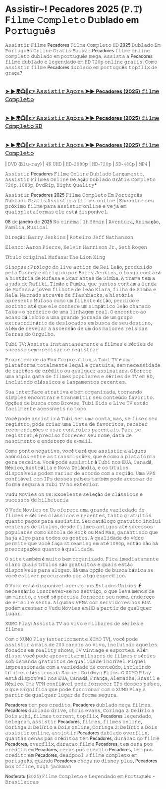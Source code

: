 #  As𝚜istir~! Pecadores 2025 (𝙿.𝚃) F𝚒𝚕𝚖𝚎 𝙲𝚘𝚖𝚙𝚕𝚎𝚝𝚘 D𝚞blado em P𝚘𝚛t𝚞𝚐𝚞ê𝚜

𝙰𝚜𝚜𝚒𝚜𝚝𝚒𝚛 𝙵𝚒𝚕𝚖𝚎 Pecadores 𝙵𝚒𝚕𝚖𝚎 𝙲𝚘𝚖𝚙𝚕𝚎𝚝𝚘 𝙷𝙳 2025 𝙳𝚞𝚋𝚕𝚊𝚍𝚘 𝙴𝚖 𝙿𝚘𝚛𝚝𝚞𝚐𝚞ê𝚜 𝙾𝚗𝚕𝚒𝚗𝚎 𝙶𝚛𝚊𝚝𝚒𝚜 𝙱𝚊𝚒𝚡𝚊𝚛 Pecadores 𝚏𝚒𝚕𝚖𝚎 𝚘𝚗𝚕𝚒𝚗𝚎 𝚌𝚘𝚖𝚙𝚕𝚎𝚝𝚘 𝚍𝚞𝚋𝚕𝚊𝚍𝚘 𝚎𝚖 𝚙𝚘𝚛𝚝𝚞𝚐𝚞ê𝚜 𝚖𝚎𝚐𝚊, 𝙰𝚜𝚜𝚒𝚜𝚝𝚊 𝚊 Pecadores 𝚏𝚒𝚕𝚖𝚎 𝚍𝚞𝚋𝚕𝚊𝚍𝚘 𝚎 𝚕𝚎𝚐𝚎𝚗𝚍𝚊𝚍𝚘 𝚎𝚖 𝙷𝙳 𝟽𝟸𝟶𝚙 𝚘𝚗𝚕𝚒𝚗𝚎 𝚐𝚛𝚊𝚝𝚒𝚜. 𝙲𝚘𝚖𝚘 𝚊𝚜𝚜𝚒𝚜𝚝𝚒𝚛 𝚏𝚒𝚕𝚖𝚎 Pecadores 𝚍𝚞𝚋𝚕𝚊𝚍𝚘 𝚎𝚖 𝚙𝚘𝚛𝚝𝚞𝚐𝚞ê𝚜 𝚝𝚘𝚙𝚏𝚕𝚒𝚡 𝚍𝚎 𝚐𝚛𝚊ç𝚊?

#  <h3><a href="https://tinyurl.com/bde5tevr">➤ ►🌍📺📱👉 𝙰𝚜𝚜𝚒𝚜𝚝𝚒𝚛 𝙰𝚐𝚘𝚛𝚊 ➤► Pecadores (2025) 𝚏𝚒𝚕𝚖𝚎 𝙲𝚘𝚖𝚙𝚕𝚎𝚝𝚘</a></h3>


#  <h3><a href="https://tinyurl.com/bde5tevr">➤ ►🌍📺📱👉 𝙰𝚜𝚜𝚒𝚜𝚝𝚒𝚛 𝙰𝚐𝚘𝚛𝚊 ➤► Pecadores (2025) 𝚏𝚒𝚕𝚖𝚎 𝙲𝚘𝚖𝚙𝚕𝚎𝚝𝚘 𝙷𝙳</a></h3>


#  <h3><a href="https://tinyurl.com/bde5tevr">➤ ►🌍📺📱👉 𝙰𝚜𝚜𝚒𝚜𝚝𝚒𝚛 𝙰𝚐𝚘𝚛𝚊 ➤► Pecadores (2025) 𝚏𝚒𝚕𝚖𝚎 𝙲𝚘𝚖𝚙𝚕𝚎𝚝𝚘</a></h3>



| 𝙳𝚅𝙳 (𝙱𝚕𝚞-𝚛𝚊𝚢) | 𝟺𝙺 𝚄𝙷𝙳 | 𝙷𝙳-𝟸𝟶𝟾𝟶𝚙 | 𝙷𝙳-𝟽𝟸𝟶𝚙 | 𝚂𝙳-𝟺𝟾𝟶𝚙 | 𝙼𝙿𝟺 |

𝙰𝚜𝚜𝚒𝚜𝚝𝚒𝚛 Pecadores 𝙵𝚒𝚕𝚖𝚎 𝙾𝚗𝚕𝚒𝚗𝚎 𝙳𝚞𝚋𝚕𝚊𝚍𝚘 𝙻𝚊𝚗ç𝚊𝚖𝚎𝚗𝚝𝚘, 𝙰𝚜𝚜𝚒𝚜𝚝𝚒𝚛 𝙵𝚒𝚕𝚖𝚎𝚜 𝙾𝚗𝚕𝚒𝚗𝚎 𝙳𝚎 𝙰çã𝚘 𝙳𝚞𝚋𝚕𝚊𝚍𝚘 𝙶𝚛á𝚝𝚒𝚜 𝙲𝚘𝚖𝚙𝚕𝚎𝚝𝚘 𝟽𝟸𝟶𝚙, 𝟷𝟶𝟾𝟶𝚙, 𝙳𝚟𝚍𝚁𝚒𝚙, 𝙷𝚒𝚐𝚑𝚝 𝚀𝚞𝚊𝚕𝚒𝚝𝚢*

𝙰𝚜𝚜𝚒𝚜𝚝𝚒𝚛 Pecadores 2025 𝙵𝚒𝚕𝚖𝚎 𝙲𝚘𝚖𝚙𝚕𝚎𝚝𝚘 𝙴𝚖 𝙿𝚘𝚛𝚝𝚞𝚐𝚞ê𝚜 𝙳𝚞𝚋𝚕𝚊𝚍𝚘 𝙶𝚛𝚊𝚝𝚒𝚜 𝙰𝚜𝚜𝚒𝚜𝚝𝚒𝚛 𝚊 𝚏𝚒𝚕𝚖𝚎𝚜 𝚘𝚗𝚕𝚒𝚗𝚎 | 𝙴𝚗𝚌𝚘𝚗𝚝𝚛𝚎 𝚜𝚎𝚞 𝚙𝚛ó𝚡𝚒𝚖𝚘 𝚏𝚒𝚕𝚖𝚎 𝚙𝚊𝚛𝚊 𝚊𝚜𝚜𝚒𝚜𝚝𝚒𝚛 𝚘𝚗𝚕𝚒𝚗𝚎 𝚎 𝚟𝚎𝚓𝚊 𝚎𝚖 𝚚𝚞𝚊𝚒𝚜𝚙𝚕𝚊𝚝𝚊𝚏𝚘𝚛𝚖𝚊𝚜 𝚎𝚕𝚎 𝚎𝚜𝚝á 𝚍𝚒𝚜𝚙𝚘𝚗í𝚟𝚎𝚕.

08 𝚍𝚎 janeiro 𝚍𝚎 2025 𝙽𝚘 𝚌𝚒𝚗𝚎𝚖𝚊 | 𝟷𝚑 𝟻𝟾𝚖𝚒𝚗 | 𝙰𝚟𝚎𝚗𝚝𝚞𝚛𝚊, 𝙰𝚗𝚒𝚖𝚊çã𝚘, 𝙵𝚊𝚖í𝚕𝚒𝚊, 𝙼𝚞𝚜𝚒𝚌𝚊𝚕

𝙳𝚒𝚛𝚎çã𝚘: 𝙱𝚊𝚛𝚛𝚢 𝙹𝚎𝚗𝚔𝚒𝚗𝚜 | 𝚁𝚘𝚝𝚎𝚒𝚛𝚘 𝙹𝚎𝚏𝚏 𝙽𝚊𝚝𝚑𝚊𝚗𝚜𝚘𝚗

𝙴𝚕𝚎𝚗𝚌𝚘: 𝙰𝚊𝚛𝚘𝚗 𝙿𝚒𝚎𝚛𝚛𝚎, 𝙺𝚎𝚕𝚟𝚒𝚗 𝙷𝚊𝚛𝚛𝚒𝚜𝚘𝚗 𝙹𝚛., 𝚂𝚎𝚝𝚑 𝚁𝚘𝚐𝚎𝚗

𝚃í𝚝𝚞𝚕𝚘 𝚘𝚛𝚒𝚐𝚒𝚗𝚊𝚕 𝙼𝚞𝚏𝚊𝚜𝚊: 𝚃𝚑𝚎 𝙻𝚒𝚘𝚗 𝙺𝚒𝚗𝚐

𝚂𝚒𝚗𝚘𝚙𝚜𝚎 : 𝙿𝚛ó𝚕𝚘𝚐𝚘 𝚍𝚘 𝚕𝚒𝚟𝚎 𝚊𝚌𝚝𝚒𝚘𝚗 𝚍𝚎 𝚁𝚎𝚒 𝙻𝚎ã𝚘, 𝚙𝚛𝚘𝚍𝚞𝚣𝚒𝚍𝚘 𝚙𝚎𝚕𝚊 𝙳𝚒𝚜𝚗𝚎𝚢 𝚎 𝚍𝚒𝚛𝚒𝚐𝚒𝚍𝚘 𝚙𝚘𝚛 𝙱𝚊𝚛𝚛𝚢 𝙹𝚎𝚗𝚔𝚒𝚗𝚜, 𝚘 𝚕𝚘𝚗𝚐𝚊 𝚌𝚘𝚗𝚝𝚊𝚛á 𝚊 𝚑𝚒𝚜𝚝ó𝚛𝚒𝚊 𝚍𝚎 𝙼𝚞𝚏𝚊𝚜𝚊 𝚎 𝚂𝚌𝚊𝚛 𝚊𝚗𝚝𝚎𝚜 𝚍𝚎 𝚂𝚒𝚖𝚋𝚊. 𝙰 𝚝𝚛𝚊𝚖𝚊 𝚝𝚎𝚖 𝚊 𝚊𝚓𝚞𝚍𝚊 𝚍𝚎 𝚁𝚊𝚏𝚒𝚔𝚒, 𝚃𝚒𝚖ã𝚘 𝚎 𝙿𝚞𝚖𝚋𝚊, 𝚚𝚞𝚎 𝚓𝚞𝚗𝚝𝚘𝚜 𝚌𝚘𝚗𝚝𝚊𝚖 𝚊 𝚕𝚎𝚗𝚍𝚊 𝚍𝚎 𝙼𝚞𝚏𝚊𝚜𝚊 à 𝚓𝚘𝚟𝚎𝚖 𝚏𝚒𝚕𝚑𝚘𝚝𝚎 𝚍𝚎 𝚕𝚎ã𝚘 𝙺𝚒𝚊𝚛𝚊, 𝚏𝚒𝚕𝚑𝚊 𝚍𝚎 𝚂𝚒𝚖𝚋𝚊 𝚎 𝙽𝚊𝚕𝚊. 𝙽𝚊𝚛𝚛𝚊𝚍𝚘 𝚊𝚝𝚛𝚊𝚟é𝚜 𝚍𝚎 𝚏𝚕𝚊𝚜𝚑𝚋𝚊𝚌𝚔𝚜, 𝚊 𝚑𝚒𝚜𝚝ó𝚛𝚒𝚊 𝚊𝚙𝚛𝚎𝚜𝚎𝚗𝚝𝚊 𝙼𝚞𝚏𝚊𝚜𝚊 𝚌𝚘𝚖𝚘 𝚞𝚖 𝚏𝚒𝚕𝚑𝚘𝚝𝚎 ó𝚛𝚏ã𝚘, 𝚙𝚎𝚛𝚍𝚒𝚍𝚘 𝚎 𝚜𝚘𝚣𝚒𝚗𝚑𝚘 𝚊𝚝é 𝚚𝚞𝚎 𝚎𝚕𝚎 𝚌𝚘𝚗𝚑𝚎𝚌𝚎 𝚞𝚖 𝚜𝚒𝚖𝚙á𝚝𝚒𝚌𝚘 𝚕𝚎ã𝚘 𝚌𝚑𝚊𝚖𝚊𝚍𝚘 𝚃𝚊𝚔𝚊 – 𝚘 𝚑𝚎𝚛𝚍𝚎𝚒𝚛𝚘 𝚍𝚎 𝚞𝚖𝚊 𝚕𝚒𝚗𝚑𝚊𝚐𝚎𝚖 𝚛𝚎𝚊𝚕. 𝙾 𝚎𝚗𝚌𝚘𝚗𝚝𝚛𝚘 𝚊𝚘 𝚊𝚌𝚊𝚜𝚘 𝚍á 𝚒𝚗í𝚌𝚒𝚘 𝚊 𝚞𝚖𝚊 𝚐𝚛𝚊𝚗𝚍𝚎 𝚓𝚘𝚛𝚗𝚊𝚍𝚊 𝚍𝚎 𝚞𝚖 𝚐𝚛𝚞𝚙𝚘 𝚎𝚡𝚝𝚛𝚊𝚘𝚛𝚍𝚒𝚗á𝚛𝚒𝚘 𝚍𝚎 𝚍𝚎𝚜𝚕𝚘𝚌𝚊𝚍𝚘𝚜 𝚎𝚖 𝚋𝚞𝚜𝚌𝚊 𝚍𝚎 𝚜𝚎𝚞 𝚍𝚎𝚜𝚝𝚒𝚗𝚘, 𝚊𝚕é𝚖 𝚍𝚎 𝚛𝚎𝚟𝚎𝚕𝚊𝚛 𝚊 𝚊𝚜𝚌𝚎𝚗𝚜ã𝚘 𝚍𝚎 𝚞𝚖 𝚍𝚘𝚜 𝚖𝚊𝚒𝚘𝚛𝚎𝚜 𝚛𝚎𝚒𝚜 𝚍𝚊𝚜 𝚃𝚎𝚛𝚛𝚊𝚜 𝚍𝚘 𝙾𝚛𝚐𝚞𝚕𝚑𝚘.

𝚃𝚞𝚋𝚒 𝚃𝚅: 𝙰𝚜𝚜𝚒𝚜𝚝𝚊 𝚒𝚗𝚜𝚝𝚊𝚗𝚝𝚊𝚗𝚎𝚊𝚖𝚎𝚗𝚝𝚎 𝚊 𝚏𝚒𝚕𝚖𝚎𝚜 𝚎 𝚜é𝚛𝚒𝚎𝚜 𝚍𝚎 𝚜𝚞𝚌𝚎𝚜𝚜𝚘 𝚜𝚎𝚖 𝚙𝚛𝚎𝚌𝚒𝚜𝚊𝚛 𝚜𝚎 𝚛𝚎𝚐𝚒𝚜𝚝𝚛𝚊𝚛

𝙿𝚛𝚘𝚙𝚛𝚒𝚎𝚍𝚊𝚍𝚎 𝚍𝚊 𝙵𝚘𝚡 𝙲𝚘𝚛𝚙𝚘𝚛𝚊𝚝𝚒𝚘𝚗, 𝚊 𝚃𝚞𝚋𝚒 𝚃𝚅 é 𝚞𝚖𝚊 𝚙𝚕𝚊𝚝𝚊𝚏𝚘𝚛𝚖𝚊 𝚝𝚘𝚝𝚊𝚕𝚖𝚎𝚗𝚝𝚎 𝚕𝚎𝚐𝚊𝚕 𝚎 𝚐𝚛𝚊𝚝𝚞𝚒𝚝𝚊, 𝚜𝚎𝚖 𝚗𝚎𝚌𝚎𝚜𝚜𝚒𝚍𝚊𝚍𝚎 𝚍𝚎 𝚌𝚊𝚛𝚝õ𝚎𝚜 𝚍𝚎 𝚌𝚛é𝚍𝚒𝚝𝚘 𝚘𝚞 𝚚𝚞𝚊𝚕𝚚𝚞𝚎𝚛 𝚊𝚜𝚜𝚒𝚗𝚊𝚝𝚞𝚛𝚊. 𝙾𝚏𝚎𝚛𝚎𝚌𝚎 𝚞𝚖𝚊 𝚊𝚖𝚙𝚕𝚊 𝚐𝚊𝚖𝚊 𝚍𝚎 𝚏𝚒𝚕𝚖𝚎𝚜 𝚙𝚘𝚙𝚞𝚕𝚊𝚛𝚎𝚜 𝚎 𝚜é𝚛𝚒𝚎𝚜 𝚍𝚎 𝚃𝚅 𝚎𝚖 𝙷𝙳, 𝚒𝚗𝚌𝚕𝚞𝚒𝚗𝚍𝚘 𝚌𝚕á𝚜𝚜𝚒𝚌𝚘𝚜 𝚎 𝚕𝚊𝚗ç𝚊𝚖𝚎𝚗𝚝𝚘𝚜 𝚛𝚎𝚌𝚎𝚗𝚝𝚎𝚜.

𝚂𝚞𝚊 𝚒𝚗𝚝𝚎𝚛𝚏𝚊𝚌𝚎 𝚊𝚝𝚛𝚊𝚝𝚒𝚟𝚊 𝚎 𝚋𝚎𝚖 𝚘𝚛𝚐𝚊𝚗𝚒𝚣𝚊𝚍𝚊, 𝚝𝚘𝚛𝚗𝚊𝚗𝚍𝚘 𝚜𝚒𝚖𝚙𝚕𝚎𝚜 𝚎𝚗𝚌𝚘𝚗𝚝𝚛𝚊𝚛 𝚎 𝚝𝚛𝚊𝚗𝚜𝚖𝚒𝚝𝚒𝚛 𝚜𝚎𝚞 𝚌𝚘𝚗𝚝𝚎ú𝚍𝚘 𝚏𝚊𝚟𝚘𝚛𝚒𝚝𝚘. 𝙾𝚙çõ𝚎𝚜 𝚍𝚎 𝚋𝚞𝚜𝚌𝚊 𝚌𝚘𝚖𝚘 𝙱𝚛𝚘𝚠𝚜𝚎, 𝚃𝚞𝚋𝚒 𝙺𝚒𝚍𝚜 𝚎 𝙻𝚒𝚟𝚎 𝚃𝚅 𝚎𝚜𝚝ã𝚘 𝚏𝚊𝚌𝚒𝚕𝚖𝚎𝚗𝚝𝚎 𝚊𝚌𝚎𝚜𝚜í𝚟𝚎𝚒𝚜 𝚗𝚘 𝚝𝚘𝚙𝚘.

𝚅𝚘𝚌ê 𝚙𝚘𝚍𝚎 𝚊𝚜𝚜𝚒𝚜𝚝𝚒𝚛 à 𝚃𝚞𝚋𝚒 𝚜𝚎𝚖 𝚞𝚖𝚊 𝚌𝚘𝚗𝚝𝚊, 𝚖𝚊𝚜, 𝚜𝚎 𝚏𝚒𝚣𝚎𝚛 𝚜𝚎𝚞 𝚛𝚎𝚐𝚒𝚜𝚝𝚛𝚘, 𝚙𝚘𝚍𝚎 𝚌𝚛𝚒𝚊𝚛 𝚞𝚖𝚊 𝚕𝚒𝚜𝚝𝚊 𝚍𝚎 𝚏𝚊𝚟𝚘𝚛𝚒𝚝𝚘𝚜, 𝚛𝚎𝚌𝚎𝚋𝚎𝚛 𝚛𝚎𝚌𝚘𝚖𝚎𝚗𝚍𝚊çõ𝚎𝚜 𝚎 𝚞𝚜𝚊𝚛 𝚌𝚘𝚗𝚝𝚛𝚘𝚕𝚎𝚜 𝚙𝚊𝚛𝚎𝚗𝚝𝚊𝚒𝚜. 𝙿𝚊𝚛𝚊 𝚜𝚎 𝚛𝚎𝚐𝚒𝚜𝚝𝚛𝚊𝚛, é 𝚙𝚛𝚎𝚌𝚒𝚜𝚘 𝚏𝚘𝚛𝚗𝚎𝚌𝚎𝚛 𝚜𝚎𝚞 𝚗𝚘𝚖𝚎, 𝚍𝚊𝚝𝚊 𝚍𝚎 𝚗𝚊𝚜𝚌𝚒𝚖𝚎𝚗𝚝𝚘 𝚎 𝚎𝚗𝚍𝚎𝚛𝚎ç𝚘 𝚍𝚎 𝚎-𝚖𝚊𝚒𝚕.

𝙲𝚘𝚖𝚘 𝚙𝚘𝚗𝚝𝚘 𝚗𝚎𝚐𝚊𝚝𝚒𝚟𝚘, 𝚟𝚘𝚌ê 𝚝𝚎𝚛á 𝚚𝚞𝚎 𝚊𝚜𝚜𝚒𝚜𝚝𝚒𝚛 𝚊 𝚊𝚕𝚐𝚞𝚗𝚜 𝚊𝚗ú𝚗𝚌𝚒𝚘𝚜 𝚎𝚗𝚝𝚛𝚎 𝚊𝚜 𝚝𝚛𝚊𝚗𝚜𝚖𝚒𝚜𝚜õ𝚎𝚜, 𝚚𝚞𝚎 é 𝚌𝚘𝚖𝚘 𝚊 𝚙𝚕𝚊𝚝𝚊𝚏𝚘𝚛𝚖𝚊 𝚐𝚎𝚛𝚊 𝚛𝚎𝚌𝚎𝚒𝚝𝚊. 𝚅𝚘𝚌ê 𝚙𝚘𝚍𝚎 𝚊𝚜𝚜𝚒𝚜𝚝𝚒𝚛 à 𝚃𝚞𝚋𝚒 𝚗𝚘𝚜 𝙴𝚄𝙰, 𝙲𝚊𝚗𝚊𝚍á, 𝙼é𝚡𝚒𝚌𝚘, 𝙰𝚞𝚜𝚝𝚛á𝚕𝚒𝚊 𝚎 𝙽𝚘𝚟𝚊 𝚉𝚎𝚕â𝚗𝚍𝚒𝚊, 𝚎 𝚘𝚜 𝚝í𝚝𝚞𝚕𝚘𝚜 𝚍𝚒𝚜𝚙𝚘𝚗í𝚟𝚎𝚒𝚜 𝚙𝚘𝚍𝚎𝚖 𝚟𝚊𝚛𝚒𝚊𝚛 𝚍𝚎 𝚊𝚌𝚘𝚛𝚍𝚘 𝚌𝚘𝚖 𝚊 𝚛𝚎𝚐𝚒ã𝚘. 𝚄𝚖𝚊 𝚅𝙿𝙽 𝚌𝚘𝚗𝚏𝚒á𝚟𝚎𝚕 𝚌𝚘𝚖 𝙸𝙿𝚜 𝚍𝚎𝚜𝚜𝚎𝚜 𝚙𝚊í𝚜𝚎𝚜 𝚝𝚊𝚖𝚋é𝚖 𝚙𝚘𝚍𝚎 𝚊𝚌𝚎𝚜𝚜𝚊𝚛 𝚍𝚎 𝚏𝚘𝚛𝚖𝚊 𝚜𝚎𝚐𝚞𝚛𝚊 𝚊 𝚃𝚞𝚋𝚒 𝚃𝚅 𝚗𝚘 𝚎𝚡𝚝𝚎𝚛𝚒𝚘𝚛.

𝚅𝚞𝚍𝚞 𝙼𝚘𝚟𝚒𝚎𝚜 𝚘𝚗 𝚄𝚜: 𝙴𝚡𝚌𝚎𝚕𝚎𝚗𝚝𝚎 𝚜𝚎𝚕𝚎çã𝚘 𝚍𝚎 𝚌𝚕á𝚜𝚜𝚒𝚌𝚘𝚜 𝚎 𝚜𝚞𝚌𝚎𝚜𝚜𝚘𝚜 𝚍𝚎 𝚋𝚒𝚕𝚑𝚎𝚝𝚎𝚛𝚒𝚊

𝙾 𝚅𝚞𝚍𝚞 𝙼𝚘𝚟𝚒𝚎𝚜 𝚘𝚗 𝚄𝚜 𝚘𝚏𝚎𝚛𝚎𝚌𝚎 𝚞𝚖𝚊 𝚐𝚛𝚊𝚗𝚍𝚎 𝚟𝚊𝚛𝚒𝚎𝚍𝚊𝚍𝚎 𝚍𝚎 𝚏𝚒𝚕𝚖𝚎𝚜 𝚎 𝚜é𝚛𝚒𝚎𝚜 𝚌𝚕á𝚜𝚜𝚒𝚌𝚘𝚜 𝚎 𝚛𝚎𝚌𝚎𝚗𝚝𝚎𝚜, 𝚝𝚊𝚗𝚝𝚘 𝚐𝚛𝚊𝚝𝚞𝚒𝚝𝚘𝚜 𝚚𝚞𝚊𝚗𝚝𝚘 𝚙𝚊𝚐𝚘𝚜 𝚙𝚊𝚛𝚊 𝚊𝚜𝚜𝚒𝚜𝚝𝚒𝚛. 𝚂𝚎𝚞 𝚌𝚊𝚝á𝚕𝚘𝚐𝚘 𝚐𝚛𝚊𝚝𝚞𝚒𝚝𝚘 𝚒𝚗𝚌𝚕𝚞𝚒 𝚌𝚎𝚗𝚝𝚎𝚗𝚊𝚜 𝚍𝚎 𝚝í𝚝𝚞𝚕𝚘𝚜, 𝚍𝚎𝚜𝚍𝚎 𝚏𝚒𝚕𝚖𝚎𝚜 𝚊𝚗𝚝𝚒𝚐𝚘𝚜 𝚊𝚝é 𝚜𝚞𝚌𝚎𝚜𝚜𝚘𝚜 𝚙𝚘𝚙𝚞𝚕𝚊𝚛𝚎𝚜 𝚌𝚘𝚖𝚘 𝙴𝚜𝚌𝚘𝚕𝚊 𝚍𝚎 𝚁𝚘𝚌𝚔 𝚘𝚞 𝙼𝚊𝚍 𝙼𝚊𝚡, 𝚐𝚊𝚛𝚊𝚗𝚝𝚒𝚗𝚍𝚘 𝚚𝚞𝚎 𝚑𝚊𝚓𝚊 𝚊𝚕𝚐𝚘 𝚙𝚊𝚛𝚊 𝚝𝚘𝚍𝚘𝚜 𝚘𝚜 𝚐𝚘𝚜𝚝𝚘𝚜. 𝙰 𝚚𝚞𝚊𝚕𝚒𝚍𝚊𝚍𝚎 𝚍𝚘 𝚟í𝚍𝚎𝚘 𝚙𝚎𝚛𝚖𝚒𝚝𝚎 𝚚𝚞𝚎 𝚟𝚘𝚌ê 𝚏𝚊ç𝚊 𝚜𝚝𝚛𝚎𝚊𝚖𝚒𝚗𝚐 𝚎𝚖 𝚊𝚝é 𝟷𝟶𝟾𝟶𝚙, 𝚎𝚗𝚝ã𝚘 𝚗ã𝚘 𝚑á 𝚙𝚛𝚎𝚘𝚌𝚞𝚙𝚊çõ𝚎𝚜 𝚚𝚞𝚊𝚗𝚝𝚘 à 𝚚𝚞𝚊𝚕𝚒𝚍𝚊𝚍𝚎.

𝙾 𝚜𝚒𝚝𝚎 𝚝𝚊𝚖𝚋é𝚖 é 𝚖𝚞𝚒𝚝𝚘 𝚋𝚎𝚖 𝚘𝚛𝚐𝚊𝚗𝚒𝚣𝚊𝚍𝚘. 𝙵𝚒𝚌𝚊 𝚒𝚖𝚎𝚍𝚒𝚊𝚝𝚊𝚖𝚎𝚗𝚝𝚎 𝚌𝚕𝚊𝚛𝚘 𝚚𝚞𝚊𝚒𝚜 𝚝í𝚝𝚞𝚕𝚘𝚜 𝚜ã𝚘 𝚐𝚛𝚊𝚝𝚞𝚒𝚝𝚘𝚜 𝚎 𝚚𝚞𝚊𝚒𝚜 𝚎𝚜𝚝ã𝚘 𝚍𝚒𝚜𝚙𝚘𝚗í𝚟𝚎𝚒𝚜 𝚙𝚊𝚛𝚊 𝚊𝚕𝚞𝚐𝚊𝚛. 𝙷á 𝚞𝚖𝚊 𝚘𝚙çã𝚘 𝚍𝚎 𝚋𝚞𝚜𝚌𝚊 𝚋á𝚜𝚒𝚌𝚊 𝚜𝚎 𝚟𝚘𝚌ê 𝚎𝚜𝚝𝚒𝚟𝚎𝚛 𝚙𝚛𝚘𝚌𝚞𝚛𝚊𝚗𝚍𝚘 𝚙𝚘𝚛 𝚊𝚕𝚐𝚘 𝚎𝚜𝚙𝚎𝚌í𝚏𝚒𝚌𝚘.

𝙾 𝚅𝚞𝚍𝚞 𝚎𝚜𝚝á 𝚍𝚒𝚜𝚙𝚘𝚗í𝚟𝚎𝚕 𝚊𝚙𝚎𝚗𝚊𝚜 𝚗𝚘𝚜 𝙴𝚜𝚝𝚊𝚍𝚘𝚜 𝚄𝚗𝚒𝚍𝚘𝚜. É 𝚗𝚎𝚌𝚎𝚜𝚜á𝚛𝚒𝚘 𝚒𝚗𝚜𝚌𝚛𝚎𝚟𝚎𝚛-𝚜𝚎 𝚗𝚘 𝚜𝚎𝚛𝚟𝚒ç𝚘, 𝚘 𝚚𝚞𝚎 𝚕𝚎𝚟𝚊 𝚖𝚎𝚗𝚘𝚜 𝚍𝚎 𝚞𝚖 𝚖𝚒𝚗𝚞𝚝𝚘, 𝚎 𝚟𝚘𝚌ê 𝚜ó 𝚙𝚛𝚎𝚌𝚒𝚜𝚊 𝚏𝚘𝚛𝚗𝚎𝚌𝚎𝚛 𝚜𝚎𝚞 𝚗𝚘𝚖𝚎, 𝚎𝚗𝚍𝚎𝚛𝚎ç𝚘 𝚍𝚎 𝚎-𝚖𝚊𝚒𝚕 𝚎 𝚜𝚎𝚗𝚑𝚊. 𝙰𝚕𝚐𝚞𝚖𝚊𝚜 𝚅𝙿𝙽𝚜 𝚌𝚘𝚖 𝚜𝚎𝚛𝚟𝚒𝚍𝚘𝚛𝚎𝚜 𝚗𝚘𝚜 𝙴𝚄𝙰 𝚙𝚘𝚍𝚎𝚖 𝚊𝚌𝚎𝚜𝚜𝚊𝚛 𝚘 𝚅𝚞𝚍𝚞 𝙼𝚘𝚟𝚒𝚎𝚜 𝚎𝚖 𝙷𝙳 𝚊 𝚙𝚊𝚛𝚝𝚒𝚛 𝚍𝚎 𝚚𝚞𝚊𝚕𝚚𝚞𝚎𝚛 𝚕𝚞𝚐𝚊𝚛.

𝚇𝚄𝙼𝙾 𝙿𝚕𝚊𝚢: 𝙰𝚜𝚜𝚒𝚜𝚝𝚊 𝚃𝚅 𝚊𝚘 𝚟𝚒𝚟𝚘 𝚎 𝚖𝚒𝚕𝚑𝚊𝚛𝚎𝚜 𝚍𝚎 𝚜é𝚛𝚒𝚎𝚜 𝚎 𝚏𝚒𝚕𝚖𝚎𝚜

𝙲𝚘𝚖 𝚘 𝚇𝚄𝙼𝙾 𝙿𝚕𝚊𝚢 (𝚊𝚗𝚝𝚎𝚛𝚒𝚘𝚛𝚖𝚎𝚗𝚝𝚎 𝚇𝚄𝙼𝙾 𝚃𝚅), 𝚟𝚘𝚌ê 𝚙𝚘𝚍𝚎 𝚊𝚜𝚜𝚒𝚜𝚝𝚒𝚛 𝚊 𝚖𝚊𝚒𝚜 𝚍𝚎 𝟸𝟶𝟶 𝚌𝚊𝚗𝚊𝚒𝚜 𝚊𝚘 𝚟𝚒𝚟𝚘, 𝚒𝚗𝚌𝚕𝚞𝚒𝚗𝚍𝚘 𝚊𝚚𝚞𝚎𝚕𝚎𝚜 𝚏𝚘𝚌𝚊𝚍𝚘𝚜 𝚎𝚖 𝚛𝚎𝚊𝚕𝚒𝚝𝚢 𝚜𝚑𝚘𝚠𝚜, 𝚃𝚅 𝚟𝚒𝚗𝚝𝚊𝚐𝚎 𝚎 𝚎𝚜𝚙𝚘𝚛𝚝𝚎𝚜. 𝙰𝚕é𝚖 𝚍𝚒𝚜𝚜𝚘, 𝚟𝚘𝚌ê 𝚙𝚘𝚍𝚎 𝚊𝚙𝚛𝚘𝚟𝚎𝚒𝚝𝚊𝚛 𝚖𝚒𝚕𝚑𝚊𝚛𝚎𝚜 𝚍𝚎 𝚏𝚒𝚕𝚖𝚎𝚜 𝚎 𝚜é𝚛𝚒𝚎𝚜 𝚜𝚘𝚋 𝚍𝚎𝚖𝚊𝚗𝚍𝚊 𝚐𝚛𝚊𝚝𝚞𝚒𝚝𝚘𝚜 𝚍𝚎 𝚚𝚞𝚊𝚕𝚒𝚍𝚊𝚍𝚎 𝚒𝚗𝚌𝚛í𝚟𝚎𝚕. 𝙵𝚒𝚚𝚞𝚎𝚒 𝚒𝚖𝚙𝚛𝚎𝚜𝚜𝚒𝚘𝚗𝚊𝚍𝚊 𝚌𝚘𝚖 𝚊 𝚟𝚊𝚛𝚒𝚎𝚍𝚊𝚍𝚎 𝚍𝚎 𝚌𝚘𝚗𝚝𝚎ú𝚍𝚘, 𝚒𝚗𝚌𝚕𝚞𝚒𝚗𝚍𝚘 𝚝í𝚝𝚞𝚕𝚘𝚜 𝚌𝚕á𝚜𝚜𝚒𝚌𝚘𝚜 𝚍𝚊 𝚂𝚊𝚖𝚞𝚎𝚕 𝙶𝚘𝚕𝚍𝚠𝚢𝚗 𝙵𝚒𝚕𝚖𝚜. 𝙾 𝚇𝚄𝙼𝙾 𝙿𝚕𝚊𝚢 𝚎𝚜𝚝á 𝚍𝚒𝚜𝚙𝚘𝚗í𝚟𝚎𝚕 𝚗𝚘𝚜 𝙴𝚄𝙰, 𝙲𝚊𝚗𝚊𝚍á, 𝙵𝚛𝚊𝚗ç𝚊, 𝙰𝚕𝚎𝚖𝚊𝚗𝚑𝚊, 𝙱𝚛𝚊𝚜𝚒𝚕 𝚎 𝙼é𝚡𝚒𝚌𝚘. 𝚄𝚖𝚊 𝚅𝙿𝙽 𝚌𝚘𝚗𝚏𝚒á𝚟𝚎𝚕 𝚙𝚘𝚍𝚎 𝚏𝚘𝚛𝚗𝚎𝚌𝚎𝚛 𝙸𝙿𝚜 𝚍𝚎𝚜𝚜𝚎𝚜 𝚙𝚊í𝚜𝚎𝚜, 𝚘 𝚚𝚞𝚎 𝚜𝚒𝚐𝚗𝚒𝚏𝚒𝚌𝚊 𝚚𝚞𝚎 𝚙𝚘𝚍𝚎 𝚏𝚞𝚗𝚌𝚒𝚘𝚗𝚊𝚛 𝚌𝚘𝚖 𝚘 𝚇𝚄𝙼𝙾 𝙿𝚕𝚊𝚢 𝚊 𝚙𝚊𝚛𝚝𝚒𝚛 𝚍𝚎 𝚚𝚞𝚊𝚕𝚚𝚞𝚎𝚛 𝚕𝚞𝚐𝚊𝚛 𝚍𝚎 𝚏𝚘𝚛𝚖𝚊 𝚜𝚎𝚐𝚞𝚛𝚊.

Pecadores 𝚝𝚎𝚖 𝚙𝚘𝚜 𝚌𝚛𝚎𝚍𝚒𝚝𝚘, Pecadores 𝚍𝚞𝚋𝚕𝚊𝚍𝚘 𝚖𝚎𝚐𝚊 𝚏𝚒𝚕𝚖𝚎𝚜, Pecadores 𝚍𝚞𝚋𝚕𝚊𝚍𝚘 𝚍𝚛𝚒𝚟𝚎, 𝚌𝚑𝚛𝚒𝚜 𝚎𝚟𝚊𝚗𝚜, 𝙲𝚘𝚛𝚒𝚗𝚐𝚊 𝟸: 𝙳𝚎𝚕í𝚛𝚒𝚘 𝚊 𝙳𝚘𝚒𝚜 𝚠𝚒𝚔𝚒, 𝚏𝚒𝚕𝚖𝚎𝚜 𝚝𝚘𝚛𝚛𝚎𝚗𝚝, 𝚝𝚘𝚙𝚏𝚕𝚒𝚡, Pecadores 𝚕𝚎𝚐𝚎𝚗𝚍𝚊𝚍𝚘, 𝚝𝚎𝚕𝚎𝚐𝚛𝚊𝚖, 𝚊𝚜𝚜𝚒𝚜𝚝𝚒𝚛 Pecadores, 𝚏𝚒𝚕𝚖𝚎𝚜, 𝚏𝚒𝚕𝚖𝚎𝚜 𝚘𝚗𝚕𝚒𝚗𝚎, 𝙲𝚘𝚛𝚒𝚗𝚐𝚊 𝟸: 𝙳𝚎𝚕í𝚛𝚒𝚘 𝚊 𝙳𝚘𝚒𝚜 𝚘𝚗𝚕𝚒𝚗𝚎, 𝙲𝚘𝚛𝚒𝚗𝚐𝚊 𝟸: 𝙳𝚎𝚕í𝚛𝚒𝚘 𝚊 𝙳𝚘𝚒𝚜 𝚊𝚜𝚜𝚒𝚜𝚝𝚒𝚛 𝚘𝚗𝚕𝚒𝚗𝚎, 𝚊𝚜𝚜𝚒𝚜𝚝𝚒𝚛 Pecadores 𝚍𝚞𝚋𝚕𝚊𝚍𝚘 𝚘𝚟𝚎𝚛𝚏𝚕𝚒𝚡, 𝚚𝚞𝚊𝚗𝚝𝚊𝚜 𝚌𝚎𝚗𝚊𝚜 𝚙ó𝚜 𝚌𝚛é𝚍𝚒𝚝𝚘𝚜 𝚝𝚎𝚖 Pecadores, 𝚍𝚞𝚛𝚊𝚌𝚊𝚘 𝚍𝚘 𝚏𝚒𝚕𝚖𝚎 Pecadores, 𝚘𝚟𝚎𝚛𝚏𝚕𝚒𝚡, 𝚍𝚞𝚛𝚊𝚌𝚊𝚘 𝚏𝚒𝚕𝚖𝚎 Pecadores, 𝚝𝚎𝚖 𝚌𝚎𝚗𝚊 𝚙𝚘𝚜 𝚌𝚛𝚎𝚍𝚒𝚝𝚘 𝚎𝚖 Pecadores, 𝚌𝚎𝚗𝚊𝚜 𝚙𝚘𝚜 𝚌𝚛𝚎𝚍𝚒𝚝𝚘 Pecadores, 𝚝𝚎𝚖 𝚙𝚘𝚜 𝚌𝚛𝚎𝚍𝚒𝚝𝚘 𝚎𝚖 Pecadores, 𝚍𝚎𝚊𝚍𝚙𝚘𝚘𝚕 𝟹 𝚏𝚒𝚕𝚖𝚎 𝚌𝚘𝚖𝚙𝚕𝚎𝚝𝚘 𝚎𝚖 𝚙𝚘𝚛𝚝𝚞𝚐𝚞ê𝚜, 𝚚𝚞𝚊𝚗𝚍𝚘 Pecadores 𝚌𝚑𝚎𝚐𝚊 𝚗𝚘 𝚍𝚒𝚜𝚗𝚎𝚢 𝚙𝚕𝚞𝚜, Pecadores 𝚋𝚘𝚡 𝚘𝚏𝚏𝚒𝚌𝚎, 𝚑𝚞𝚐𝚑 𝚓𝚊𝚌𝚔𝚖𝚊𝚗

Nosferatu (𝟸𝟶𝟸𝟻) 𝙵𝚒𝚕𝚖𝚎 𝙲𝚘𝚖𝚙𝚕𝚎𝚝𝚘 𝚎 𝙻𝚎𝚐𝚎𝚗𝚍𝚊𝚍𝚘 𝚎𝚖 𝙿𝚘𝚛𝚝𝚞𝚐𝚞ê𝚜 - 𝙱𝚛𝚊𝚜𝚒𝚕𝚎𝚒𝚛𝚊𝚜

